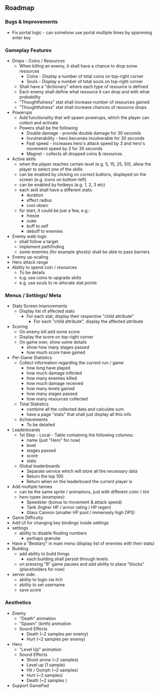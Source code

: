 ## Roadmap

### Bugs & Improvements
- Fix portal logic - can somehow use portal multiple times by spamming enter key

### Gameplay Features

- Drops - Coins / Resources
    - When killing an enemy, it shall have a chance to drop some resources
        - Coins - Display a number of total coins on top-right corner
        - Souls - Display a number of total souls on top-right corner
    - Shall have a "dictionary" where each type of resource is defined
    - Each enemy shall define what resource it can drop and with what probability
    - "Thoughtfulness" stat shall increase number of resources gained
    - "Thoughtfulness" stat shall increase chances of resource drops
- Powerups
    - Add functionality that will spawn powerups, which the player can collect and activate
    - Powers shall be the following
        - Double damage - provide double damage for 30 seconds
        - Invulnerability - hero becomes invulnerable for 30 seconds
        - Fast speed - increases hero's attack speed by 3 and hero's movement speed by 2 for 30 seconds
        - Magnet - collects all dropped coins & resources
- Active skills
    - when the player reaches certain level (e.g. 5, 15, 25, 50), allow the player to select one of the skills
    - can be enabled by clicking on correct buttons, displayed on the screen (e.g. icons on bottom-left)
    - can be enabled by hotkeys (e.g. 1, 2, 3 etc)
    - each skill shall have a different stats:
        - duration
        - effect radius
        - cool-down
    - for start, it could be just a few, e.g.:
        - freeze
        - nuke
        - buff to self
        - debuff to enemies
- Enemy walk logic
    - shall follow a target
    - implement pathfinding
    - some enemies (for example ghosts) shall be able to pass barriers
- Enemy up-scaling
- Hero attack range
- Ability to spend coin / resources
    - To be details
    - e.g. use coins to upgrade skills
    - e.g. use souls to re-allocate stat points

### Menus / Settings/ Meta

- Stats Screen Improvements
    - Display list of affected stats
        - For each stat, display their respective "child attribute"
            - For each "child attribute", display the affected attribute
- Scoring
    - On enemy kill add some score
    - Display the score on top-right corner
    - On game over, show some details
        - show how many stages passed
        - how much score have gained
- Per-Game Statistics
    - Collect information regarding the current run / game
        - how long have played
        - how much damage inflicted
        - how many enemies killed
        - how much damage received
        - how many levels gained
        - how many stages passed
        - how many resources collected
    - Total Statistics
        - combine all the collected data and calculate sum
        - have a page "stats" that shall just display all this info
    - Achievements
        - To be detailed
- Leaderboards
    - 1st Step - Local - Table containing the following columns:
        - name (just "Hero" for now)
        - level
        - stages passed
        - score
        - stats
    - Global leaderboards
        - Separate service which will store all the necessary data
        - Return the top 100
        - Return when on the leaderboard the current player is
- Add multiple heroes
    - can be the same sprite / animations, just with different color / tint
    - hero types (examples):
        - Speedster (bonus to movement & attack speed)
        - Tank (higher HP / armor rating / HP regen)
        - Glass Cannon (smaller HP pool / immensely high DPS)
- Game Difficulty
- Add UI for changing key bindings inside settings
- settings
    - ability to disable floating numbers
        - perhaps granular
- Have a "Bestiary" in main menu (display list of enemies with their stats)
- Building
    - add ability to build things
        - each building shall persist through levels
    - on pressing "B" game pauses and add ability to place "blocks" (placeholders for now)
- server side:
    - ability to login via itch
    - ability to set username
    - save score

### Aesthetics

- Enemy
    - "Death" animation
    - "Spawn" (birth) animation
    - Sound Effects
        - Death (~2 samples per enemy)
        - Hurt (~2 samples per enemy)
- Hero
    - "Level Up" animation
    - Sound Effects
        - Shoot arrow (~2 samples)
        - Level up (1 sample)
        - Hit / Oomph (~2 samples)
        - Hurt (~3 samples)
        - Death (~2 samples )
- Support GamePad
